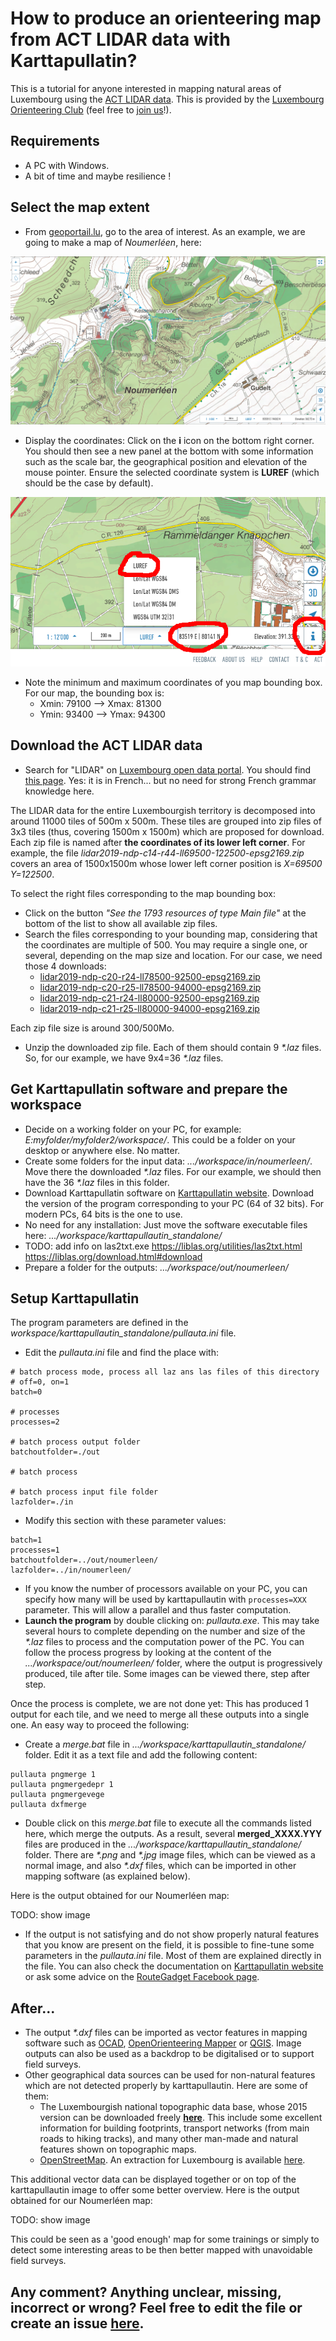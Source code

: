 # How to produce an orienteering map from ACT LIDAR data with Karttapullatin?

This is a tutorial for anyone interested in mapping natural areas of Luxembourg using the [ACT LIDAR data](https://act.public.lu/fr/cartographie/lidar.html). This is provided by the [Luxembourg Orienteering Club](https://orienteering.lu/) (feel free to [join us](https://orienteering.lu/en/join/)!).

## Requirements

- A PC with Windows.
- A bit of time and maybe resilience !

## Select the map extent

- From [geoportail.lu](https://map.geoportail.lu/theme/main?version=3&zoom=14&X=684902&Y=6379262&lang=en&layers=&opacities=&bgLayer=topogr_global), go to the area of interest. As an example, we are going to make a map of *Noumerléen*, here:

![Noumerléen](img/1_area.png)

- Display the coordinates: Click on the **i** icon on the bottom right corner. You should then see a new panel at the bottom with some information such as the scale bar, the geographical position and elevation of the mouse pointer. Ensure the selected coordinate system is **LUREF** (which should be the case by default).

![position](img/2_pos.png)

- Note the minimum and maximum coordinates of you map bounding box. For our map, the bounding box is:
   - Xmin: 79100  -->  Xmax: 81300
   - Ymin: 93400  -->  Ymax: 94300

## Download the ACT LIDAR data

- Search for "LIDAR" on [Luxembourg open data portal](https://data.public.lu/fr/). You should find [this page](https://data.public.lu/en/datasets/lidar-2019-releve-3d-du-territoire-luxembourgeois/). Yes: it is in French... but no need for strong French grammar knowledge here.

The LIDAR data for the entire Luxembourgish territory is decomposed into around 11000 tiles of 500m x 500m. These tiles are grouped into zip files of 3x3 tiles (thus, covering 1500m x 1500m) which are proposed for download. Each zip file is named after **the coordinates of its lower left corner**. For example, the file *lidar2019-ndp-c14-r44-ll69500-122500-epsg2169.zip* covers an area of 1500x1500m whose lower left corner position is *X=69500 Y=122500*.

To select the right files corresponding to the map bounding box:
- Click on the button *"See the 1793 resources of type Main file"* at the bottom of the list to show all available zip files.
- Search the files corresponding to your bounding map, considering that the coordinates are multiple of 500. You may require a single one, or several, depending on the map size and location. For our case, we need those 4 downloads:
  - [lidar2019-ndp-c20-r24-ll78500-92500-epsg2169.zip](https://download.data.public.lu/resources/lidar-2019-releve-3d-du-territoire-luxembourgeois/20200109-075037/lidar2019-ndp-c20-r24-ll78500-92500-epsg2169.zip)
  - [lidar2019-ndp-c20-r25-ll78500-94000-epsg2169.zip](https://download.data.public.lu/resources/lidar-2019-releve-3d-du-territoire-luxembourgeois/20200109-075309/lidar2019-ndp-c20-r25-ll78500-94000-epsg2169.zip)
  - [lidar2019-ndp-c21-r24-ll80000-92500-epsg2169.zip](https://download.data.public.lu/resources/lidar-2019-releve-3d-du-territoire-luxembourgeois/20200109-093636/lidar2019-ndp-c21-r24-ll80000-92500-epsg2169.zip)
  - [lidar2019-ndp-c21-r25-ll80000-94000-epsg2169.zip](https://download.data.public.lu/resources/lidar-2019-releve-3d-du-territoire-luxembourgeois/20200109-093959/lidar2019-ndp-c21-r25-ll80000-94000-epsg2169.zip)

Each zip file size is around 300/500Mo.

- Unzip the downloaded zip file. Each of them should contain 9 *\*.laz* files. So, for our example, we have 9x4=36 *\*.laz* files.

## Get Karttapullatin software and prepare the workspace

- Decide on a working folder on your PC, for example: *E:myfolder/myfolder2/workspace/*. This could be a folder on your desktop or anywhere else. No matter.
- Create some folders for the input data: *.../workspace/in/noumerleen/*. Move there the downloaded *\*.laz* files. For our example, we should then have the 36 *\*.laz* files in this folder.
- Download Karttapullatin software on [Karttapullatin website](http://www.routegadget.net/karttapullautin/). Download the version of the program corresponding to your PC (64 of 32 bits). For modern PCs, 64 bits is the one to use.
- No need for any installation: Just move the software executable files here: *.../workspace/karttapullautin_standalone/*
- TODO: add info on las2txt.exe https://liblas.org/utilities/las2txt.html https://liblas.org/download.html#download
- Prepare a folder for the outputs: *.../workspace/out/noumerleen/*

## Setup Karttapullatin

The program parameters are defined in the *workspace/karttapullautin_standalone/pullauta.ini* file.
- Edit the *pullauta.ini* file and find the place with:

```
# batch process mode, process all laz ans las files of this directory
# off=0, on=1  
batch=0

# processes
processes=2

# batch process output folder
batchoutfolder=./out

# batch process 

# batch process input file folder
lazfolder=./in
```

- Modify this section with these parameter values:

```
batch=1
processes=1
batchoutfolder=../out/noumerleen/
lazfolder=../in/noumerleen/
```
- If you know the number of processors available on your PC, you can specify how many will be used by karttapullautin with `processes=XXX` parameter. This will allow a parallel and thus faster computation.
- **Launch the program** by double clicking on: *pullauta.exe*. This may take several hours to complete depending on the number and size of the *\*.laz* files to process and the computation power of the PC. You can follow the process progress by looking at the content of the *.../workspace/out/noumerleen/* folder, where the output is progressively produced, tile after tile. Some images can be viewed there, step after step.

Once the process is complete, we are not done yet: This has produced 1 output for each tile, and we need to merge all these outputs into a single one. An easy way to proceed the following:

- Create a *merge.bat* file in *.../workspace/karttapullautin_standalone/* folder. Edit it as a text file and add the following content:
```
pullauta pngmerge 1
pullauta pngmergedepr 1
pullauta pngmergevege
pullauta dxfmerge
```
- Double click on this *merge.bat* file to execute all the commands listed here, which merge the outputs. As a result, several **merged_XXXX.YYY** files are produced in the *.../workspace/karttapullautin_standalone/* folder. There are *\*.png* and *\*.jpg* image files, which can be viewed as a normal image, and also *\*.dxf* files, which can be imported in other mapping software (as explained below).

Here is the output obtained for our Noumerléen map:

TODO: show image

- If the output is not satisfying and do not show properly natural features that you know are present on the field, it is possible to fine-tune some parameters in the *pullauta.ini* file. Most of them are explained directly in the file. You can also check the documentation on [Karttapullatin website](http://www.routegadget.net/karttapullautin/) or ask some advice on the [RouteGadget Facebook page](https://www.facebook.com/RouteGadget-177518995597572/).

## After...

- The output *\*.dxf* files can be imported as vector features in mapping software such as [OCAD](https://www.ocad.com/), [OpenOrienteering Mapper](https://www.openorienteering.org/apps/mapper/) or [QGIS](https://qgis.org/). Image outputs can also be used as a backdrop to be digitalised or to support field surveys.
- Other geographical data sources can be used for non-natural features which are not detected properly by karttapullautin. Here are some of them:
  - The Luxembourgish national topographic data base, whose 2015 version can be downloaded freely [**here**](https://data.public.lu/en/datasets/bd-l-tc-2015/). This include some excellent information for building footprints, transport networks (from main roads to hiking tracks), and many other man-made and natural features shown on topographic maps.
  - [OpenStreetMap](https://www.openstreetmap.org/). An extraction for Luxembourg is available [here](http://download.geofabrik.de/europe/luxembourg.html).

This additional vector data can be displayed together or on top of the karttapullautin image to offer some better overview. Here is the output obtained for our Noumerléen map:

TODO: show image

This could be seen as a 'good enough' map for some trainings or simply to detect some interesting areas to be then better mapped with unavoidable field surveys.

## Any comment? Anything unclear, missing, incorrect or wrong? Feel free to edit the file or create an issue [here](https://github.com/jgaffuri/OriMap/issues).

